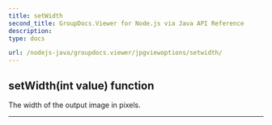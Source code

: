 ```yaml
---
title: setWidth
second_title: GroupDocs.Viewer for Node.js via Java API Reference
description: 
type: docs

url: /nodejs-java/groupdocs.viewer/jpgviewoptions/setwidth/
---
```


## setWidth(int value)  function

 The width of the output image in pixels.
 


---


